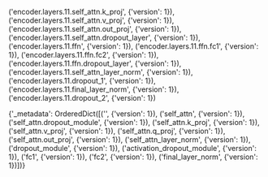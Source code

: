  ('encoder.layers.11.self_attn.k_proj', {'version': 1}), ('encoder.layers.11.self_attn.v_proj', {'version': 1}), ('encoder.layers.11.self_attn.out_proj', {'version': 1}), ('encoder.layers.11.self_attn.dropout_layer', {'version': 1}), ('encoder.layers.11.ffn', {'version': 1}), ('encoder.layers.11.ffn.fc1', {'version': 1}), ('encoder.layers.11.ffn.fc2', {'version': 1}), ('encoder.layers.11.ffn.dropout_layer', {'version': 1}), ('encoder.layers.11.self_attn_layer_norm', {'version': 1}), ('encoder.layers.11.dropout_1', {'version': 1}), ('encoder.layers.11.final_layer_norm', {'version': 1}), ('encoder.layers.11.dropout_2', {'version': 1})

 

 {'_metadata': OrderedDict([('', {'version': 1}), ('self_attn', {'version': 1}), ('self_attn.dropout_module', {'version': 1}), ('self_attn.k_proj', {'version': 1}), ('self_attn.v_proj', {'version': 1}), ('self_attn.q_proj', {'version': 1}), ('self_attn.out_proj', {'version': 1}), ('self_attn_layer_norm', {'version': 1}), ('dropout_module', {'version': 1}), ('activation_dropout_module', {'version': 1}), ('fc1', {'version': 1}), ('fc2', {'version': 1}), ('final_layer_norm', {'version': 1})])}
